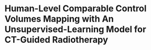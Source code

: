 # Human-Level Comparable Control Volumes Mapping with An Unsupervised-Learning Model for CT-Guided Radiotherapy
